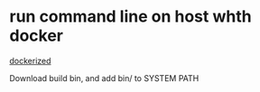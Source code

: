 # run command line on host whth docker

[dockerized](https://github.com/datastack-net/dockerized)

Download build bin, and add bin/ to SYSTEM PATH

